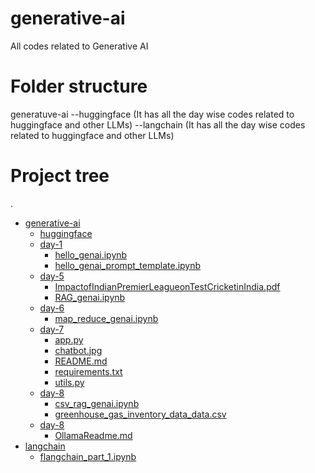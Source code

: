 # generative-ai
All codes related to Generative AI

# Folder structure

generatuve-ai
--huggingface (It has all the day wise codes related to huggingface and other LLMs)
--langchain (It has all the day wise codes related to huggingface and other LLMs)


# Project tree
.

 * [generative-ai](./generative-ai)
   * [huggingface](./generative-ai/huggingface)
    * [day-1](./huggingface/day-1)
        * [hello_genai.ipynb](./huggingface/day-1/hello_genai.ipynb)
        * [hello_genai_prompt_template.ipynb](./huggingface/day-1/hello_genai_prompt_template.ipynb)
    * [day-5](./huggingface/day-5)
        * [ImpactofIndianPremierLeagueonTestCricketinIndia.pdf](./huggingface/day-5/ImpactofIndianPremierLeagueonTestCricketinIndia.pdf)
        * [RAG_genai.ipynb](./huggingface/day-5/RAG_genai.ipynb)
    * [day-6](./huggingface/day-6)
        * [map_reduce_genai.ipynb](./huggingface/day-6/map_reduce_genai.ipynb)
    * [day-7](./huggingface/day-7)
        * [app.py](./huggingface/day-7/app.py)
        * [chatbot.jpg](./huggingface/day-7/chatbot.jpg)
        * [README.md](./huggingface/day-7/README.md)
        * [requirements.txt](./huggingface/day-7/requirements.txt)
        * [utils.py](./huggingface/day-7/utils.py)
    * [day-8](./huggingface/day-8)
        * [csv_rag_genai.ipynb](./huggingface/day-8/csv_rag_genai.ipynb)
        * [greenhouse_gas_inventory_data_data.csv](./huggingface/day-8/greenhouse_gas_inventory_data_data.csv)
    * [day-8](./huggingface/day-9)
        * [OllamaReadme.md](./huggingface/day-9/OllamaReadme.md)
 * [langchain](./langchain)
   * [flangchain_part_1.ipynb](./langchain/langchain_part_1.ipynb)



